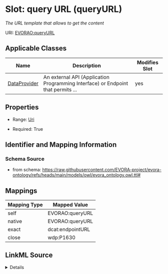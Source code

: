 

# Slot: query URL (queryURL)


_The URL template that allows to get the content_





URI: [EVORAO:queryURL](https://raw.githubusercontent.com/EVORA-project/evora-ontology/refs/heads/main/models/owl/evora_ontology.owl.ttl#queryURL)



<!-- no inheritance hierarchy -->





## Applicable Classes

| Name | Description | Modifies Slot |
| --- | --- | --- |
| [DataProvider](DataProvider.md) | An external API (Application Programming Interface) or Endpoint that permits ... |  yes  |







## Properties

* Range: [Uri](Uri.md)

* Required: True





## Identifier and Mapping Information







### Schema Source


* from schema: https://raw.githubusercontent.com/EVORA-project/evora-ontology/refs/heads/main/models/owl/evora_ontology.owl.ttl#




## Mappings

| Mapping Type | Mapped Value |
| ---  | ---  |
| self | EVORAO:queryURL |
| native | EVORAO:queryURL |
| exact | dcat:endpointURL |
| close | wdp:P1630 |




## LinkML Source

<details>
```yaml
name: queryURL
description: The URL template that allows to get the content
title: query URL
from_schema: https://raw.githubusercontent.com/EVORA-project/evora-ontology/refs/heads/main/models/owl/evora_ontology.owl.ttl#
exact_mappings:
- dcat:endpointURL
close_mappings:
- wdp:P1630
rank: 1000
alias: queryURL
domain_of:
- DataProvider
range: uri
required: true
multivalued: false

```
</details>